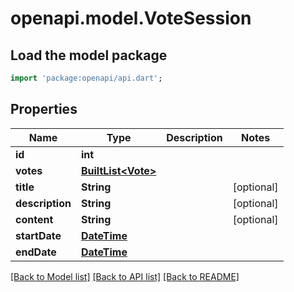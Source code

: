 # openapi.model.VoteSession

## Load the model package
```dart
import 'package:openapi/api.dart';
```

## Properties
Name | Type | Description | Notes
------------ | ------------- | ------------- | -------------
**id** | **int** |  | 
**votes** | [**BuiltList&lt;Vote&gt;**](Vote.md) |  | 
**title** | **String** |  | [optional] 
**description** | **String** |  | [optional] 
**content** | **String** |  | [optional] 
**startDate** | [**DateTime**](DateTime.md) |  | 
**endDate** | [**DateTime**](DateTime.md) |  | 

[[Back to Model list]](../README.md#documentation-for-models) [[Back to API list]](../README.md#documentation-for-api-endpoints) [[Back to README]](../README.md)



